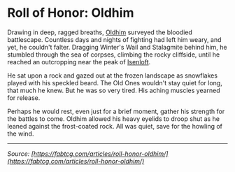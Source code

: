 # Roll of Honor: Oldhim

Drawing in deep, ragged breaths, [Oldhim](../../heroes-of-rathe/oldhim-about.md) surveyed the bloodied battlescape. Countless days and nights of fighting had left him weary, and yet, he couldn't falter. Dragging Winter's Wail and Stalagmite behind him, he stumbled through the sea of corpses, climbing the rocky cliffside, until he reached an outcropping near the peak of [Isenloft](../../world-of-rathe/aria/the-land-of-legends.md#isenloft).

He sat upon a rock and gazed out at the frozen landscape as snowflakes played with his speckled beard. The Old Ones wouldn't stay quiet for long, that much he knew. But he was so very tired. His aching muscles yearned for release.

Perhaps he would rest, even just for a brief moment, gather his strength for the battles to come. Oldhim allowed his heavy eyelids to droop shut as he leaned against the frost-coated rock. All was quiet, save for the howling of the wind.

---

_Source: [https://fabtcg.com/articles/roll-honor-oldhim/](https://fabtcg.com/articles/roll-honor-oldhim/)_
